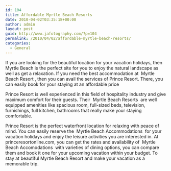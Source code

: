 ```yaml
---
id: 104
title: Affordable Myrtle Beach Resorts
date: 2010-04-02T03:35:18+00:00
author: admin
layout: post
guid: http://www.jafotography.com/?p=104
permalink: /2010/04/02/affordable-myrtle-beach-resorts/
categories:
  - General
---
```

If you are looking for the beautiful location for your vacation holidays, then Myrtle Beach is the perfect site for you to enjoy the natural landscape as well as get a relaxation. If you need the best accommodation at &nbsp;Myrtle Beach Resort&nbsp;, then you can avail the services of Prince Resort. There, you can easily book for your staying at an affordable price

Prince Resort is well experienced in this field of hospitality industry and give maximum comfort for their guests. Their &nbsp;Myrtle Beach Resorts&nbsp; are well equipped amenities like spacious room, full-sized beds, television, furnishings, full kitchen, bathrooms that really make your staying comfortable.

Prince Resort is the perfect waterfront location for relaxing with peace of mind. You can easily reserve the &nbsp;Myrtle Beach Accommodations&nbsp; for your vacation holidays and enjoy the leisure activities you are interested in. At princeresortonline.com, you can get the rates and availability of &nbsp;Myrtle Beach Accomodations&nbsp; with varieties of dining options, you can compare them and book it one for your upcoming vacation within your budget. To stay at beautiful Myrtle Beach Resort and make your vacation as a memorable trip.